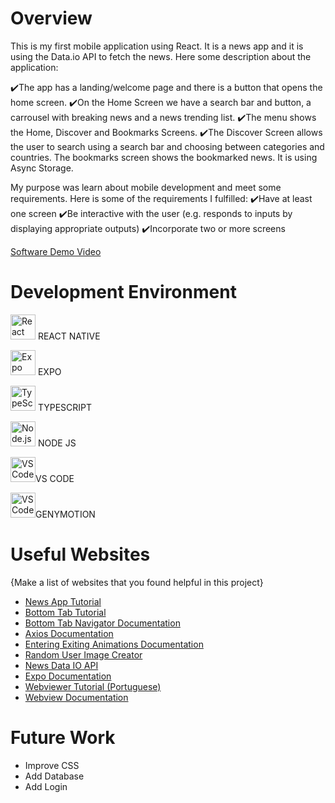 # Overview

This is my first mobile application using React. It is a news app and it is using the Data.io API to fetch the news. Here some description about the application:

   ✔️The app has a landing/welcome page and there is a button that opens the home screen.
   ✔️On the Home Screen we have a search bar and button, a carrousel with breaking news and a news trending list.
   ✔️The menu shows the Home, Discover and Bookmarks Screens.
   ✔️The Discover Screen allows the user to search using a search bar and choosing between categories and countries.
   The bookmarks screen shows the bookmarked news. It is using Async Storage.

My purpose was learn about mobile development and meet some requirements. Here is some of the requirements I fulfilled:
   ✔️Have at least one screen
   ✔️Be interactive with the user (e.g. responds to inputs by displaying appropriate outputs)
   ✔️Incorporate two or more screens


[Software Demo Video](https://youtu.be/IFtQHV2CgYA)

# Development Environment

<!-- React -->
<img src="https://cdn.simpleicons.org/react/61DAFB" height="40" alt="React" /> REACT NATIVE
<!-- Expo -->
<img src="https://avatars.githubusercontent.com/u/12504344?s=200&v=4" height="40" alt="Expo" /> EXPO
<!-- TypeScript -->
<img src="https://cdn.simpleicons.org/typescript/3178C6" height="40" alt="TypeScript" /> TYPESCRIPT
<!-- Node.js -->
<img src="https://cdn.simpleicons.org/nodedotjs/339933" height="40" alt="Node.js" /> NODE JS
<!-- VS Code -->
<img src="https://api.iconify.design/mdi:visual-studio-code.svg" height="40" alt="VS Code" />VS CODE
<!-- Genymotion -->
<img src="https://icons.iconarchive.com/icons/papirus-team/papirus-apps/128/genymotion-icon.png" height="40" alt="VS Code" />GENYMOTION

# Useful Websites

{Make a list of websites that you found helpful in this project}
* [News App Tutorial](https://www.youtube.com/watch?v=sKuC-ejnPgY)
* [Bottom Tab Tutorial](https://www.youtube.com/watch?v=GrLCS5ww030)
* [Bottom Tab Navigator Documentation](https://reactnavigation.org/docs/bottom-tab-navigator/)
* [Axios Documentation](https://axios-http.com/docs/req_config)
* [Entering Exiting Animations Documentation](https://docs.swmansion.com/react-native-reanimated/docs/layout-animations/entering-exiting-animations/)
* [Random User Image Creator](https://xsgames.co/randomusers/)
* [News Data IO API](https://newsdata.io/)
* [Expo Documentation](https://docs.expo.dev/guides/environment-variables/)
* [Webviewer Tutorial (Portuguese)](https://www.youtube.com/watch?v=PPM1f-fBLVM)
* [Webview Documentation](https://docs.expo.dev/versions/latest/sdk/webview/)

# Future Work

* Improve CSS
* Add Database
* Add Login